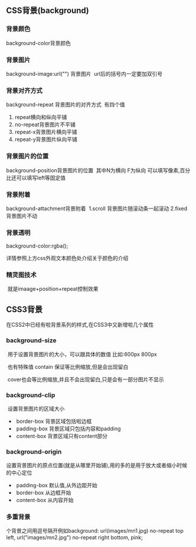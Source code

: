 ## CSS背景(background)

### 背景颜色

background-color背景颜色

### 背景图片

background-image:url("")  背景图片
​			url后的括号内一定要加双引号

### 背景对齐方式

background-repeat  背景图片的对齐方式
​		有四个值  

1. repeat横向和纵向平铺  
2. no-repeat背景图片不平铺 
3. repeat-x背景图片横向平铺 
4. repeat-y背景图片纵向平铺

### 背景图片的位置

background-position背景图片的位置
​			其中N为横向  F为纵向   可以填写像素,百分比还可以填写left等固定值

### 背景附着

background-attachment背景附着
​			1.scroll  背景图片随滚动条一起滚动
​			2.fixed  背景图片不动

### 背景透明

background-color:rgba();

详情参照上方css外观文本颜色处介绍关于颜色的介绍

### 精灵图技术

​			就是imaage+position+repeat控制效果



## CSS3背景

在CSS2中已经有啦背景系列的样式,在CSS3中又新增啦几个属性

### background-size

​	用于设置背景图片的大小，可以跟具体的数值   比如:600px   800px

​	也有特殊值	contain	保证等比例缩放,但是会出现留白

​				cover也会等比例缩放,并且不会出现留白,只是会有一部分图片不显示

### background-clip

​	设置背景图片的区域大小

- ​		border-box   背景区域包括啦边框
- ​		padding-box   背景区域只包括内容和padding
- ​		content-box    背景区域只有content部分

### background-origin

​     设置背景图片的原点位置(就是从哪里开始铺),用的多的是用于放大或者缩小时候的中心定位

- ​	padding-box   默认值,从外边距开始
- ​	border-box   从边框开始
- ​	content-box   从内容开始

### 多重背景

个背景之间用逗号隔开例如background: url(images/mn1.jpg) no-repeat top left, url("images/mn2.jpg") no-repeat right bottom, pink;